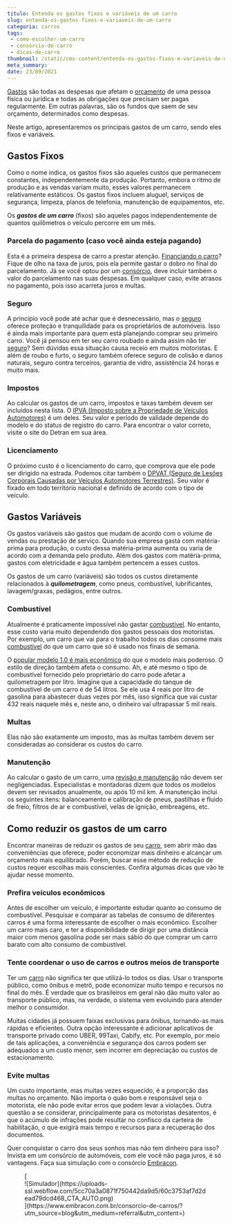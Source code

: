 ```yaml
---
titulo: Entenda os gastos fixos e variáveis de um carro
slug: entenda-os-gastos-fixos-e-variaveis-de-um-carro
categoria: carros
tags:
 - como-escolher-um-carro
 - consorcio-de-carro
 - dicas-de-carro
thumbnail: /static/cms-content/entenda-os-gastos-fixos-e-variaveis-de-um-carro.jpg
meta_summary: 
date: 23/09/2021
---
```

[Gastos](https://www.embracon.com.br/blog/como-identificar-e-eliminar-gastos-desnecessarios) são todas as despesas que afetam o [orçamento](https://www.embracon.com.br/blog/a-importancia-de-organizar-e-fazer-um-orcamento-pessoal) de uma pessoa física ou jurídica e todas as obrigações que precisam ser pagas regularmente. Em outras palavras, são os fundos que saem de seu orçamento, determinados como despesas.

Neste artigo, apresentaremos os principais gastos de um carro, sendo eles fixos e variáveis.

Gastos Fixos 
-------------

Como o nome indica, os gastos fixos são aqueles custos que permanecem constantes, independentemente da produção. Portanto, embora o ritmo de produção e as vendas variam muito, esses valores permanecem relativamente estáticos. Os gastos fixos incluem aluguel, serviços de segurança, limpeza, planos de telefonia, manutenção de equipamentos, etc.

Os ***gastos de um carro*** (fixos) são aqueles pagos independentemente de quantos quilômetros o veículo percorre em um mês.

### Parcela do pagamento (caso você ainda esteja pagando) 

Esta é a primeira despesa de carro a prestar atenção. [Financiando o carro](https://www.embracon.com.br/blog/financiamento-ou-consorcio-o-que-e-melhor-na-compra-de-um-imovel)? Fique de olho na taxa de juros, pois ela permite gastar o dobro no final do parcelamento. Já se você optou por um [consórcio](https://www.embracon.com.br/blog/guia-para-consorcio-de-automoveis-de-a-a-z), deve incluir também o valor do parcelamento nas suas despesas. Em qualquer caso, evite atrasos no pagamento, pois isso acarreta juros e multas.

### Seguro 

A princípio você pode até achar que é desnecessário, mas o [seguro ](https://www.embracon.com.br/blog/consorcio-e-seguro-saiba-mais)oferece proteção e tranquilidade para os proprietários de automóveis. Isso é ainda mais importante para quem está planejando comprar seu primeiro carro. Você já pensou em ter seu carro roubado e ainda assim não ter [seguro](https://www.embracon.com.br/blog/o-que-e-franquia-de-seguro)? Sem dúvidas essa situação causa receio em muitos motoristas. E além de roubo e furto, o seguro também oferece seguro de colisão e danos naturais, seguro contra terceiros, garantia de vidro, assistência 24 horas e muito mais.

### Impostos 

Ao calcular os gastos de um carro, impostos e taxas também devem ser incluídos nesta lista. O [IPVA (Imposto sobre a Propriedade de Veículos Automotores)](https://www.ipva.fazenda.sp.gov.br/ipvanet_consulta/consulta.aspx) é um deles. Seu valor e período de validade depende do modelo e do status de registro do carro. Para encontrar o valor correto, visite o site do Detran em sua área.

### Licenciamento 

O próximo custo é o licenciamento do carro, que comprova que ele pode ser dirigido na estrada. Podemos citar também o [DPVAT (Seguro de Lesões Corporais Causadas por Veículos Automotores Terrestres)](http://www.susep.gov.br/setores-susep/cgpro/dpvat). Seu valor é fixado em todo território nacional e definido de acordo com o tipo de veículo.

Gastos Variáveis 
-----------------

Os gastos variáveis são gastos que mudam de acordo com o volume de vendas ou prestação de serviço. Quando sua empresa gasta com matéria-prima para produção, o custo dessa matéria-prima aumenta ou varia de acordo com a demanda pelo produto. Além dos gastos com matéria-prima, gastos com eletricidade e água também pertencem a esses custos.

Os gastos de um carro (variáveis) são todos os custos diretamente relacionados à ***quilometragem***, como pneus, combustível, lubrificantes, lavagem/graxas, pedágios, entre outros.

### Combustível 

Atualmente é praticamente impossível não gastar [combustível](https://www.embracon.com.br/blog/como-economizar-em-tempos-de-gasolina-tao-cara). No entanto, esse custo varia muito dependendo dos gastos pessoais dos motoristas. Por exemplo, um carro que vai para o trabalho todos os dias consome mais [combustível](https://www.embracon.com.br/blog/formas-de-economizar-combustivel) do que um carro que só é usado nos finais de semana.

O [popular modelo 1.0 é mais econômico](https://www.embracon.com.br/blog/afinal-quais-sao-os-carros-mais-economicos-do-mercado) do que o modelo mais poderoso. O estilo de direção também afeta o consumo. Ah, e até mesmo o tipo de combustível fornecido pelo proprietário do carro pode afetar a quilometragem por litro. Imagine que a capacidade do tanque de combustível de um carro é de 54 litros. Se ele usa 4 reais por litro de gasolina para abastecer duas vezes por mês, isso significa que vai custar 432 reais naquele mês e, neste ano, o dinheiro vai ultrapassar 5 mil reais.

### Multas 

Elas não são exatamente um imposto, mas às multas também devem ser consideradas ao considerar os custos do carro.

### Manutenção 

Ao calcular o gasto de um carro, uma [revisão e manutenção](https://www.embracon.com.br/blog/manutencao-preventiva-vale-a-pena-investir) não devem ser negligenciadas. Especialistas e montadoras dizem que todos os modelos devem ser revisados ​​anualmente, ou após 10 mil km. A manutenção inclui os seguintes itens: balanceamento e calibração de pneus, pastilhas e fluido de freio, filtros de ar e combustível, velas de ignição, embreagens, etc.

Como reduzir os gastos de um carro 
-----------------------------------

Encontrar maneiras de reduzir os gastos de seu [carro](https://www.embracon.com.br/blog/usando-meu-carro-como-meio-de-fazer-uma-renda-extra), sem abrir mão das conveniências que oferece, poder economizar mais dinheiro e alcançar um orçamento mais equilibrado. Porém, buscar esse método de redução de custos requer escolhas mais conscientes. Confira algumas dicas que vão te ajudar nesse momento.

### Prefira veículos econômicos 

Antes de escolher um veículo, é importante estudar quanto ao consumo de combustível. Pesquisar e comparar as tabelas de consumo de diferentes carros é uma forma interessante de escolher o mais econômico. Escolher um carro mais caro, e ter a disponibilidade de dirigir por uma distância maior com menos gasolina pode ser mais sábio do que comprar um carro barato com alto consumo de combustível.

### Tente coordenar o uso de carros e outros meios de transporte 

Ter um [carro](https://www.embracon.com.br/blog/posso-comprar-um-carro-sem-entrada) não significa ter que utilizá-lo todos os dias. Usar o transporte público, como ônibus e metrô, pode economizar muito tempo e recursos no final do mês. É verdade que os brasileiros em geral não dão muito valor ao transporte público, mas, na verdade, o sistema vem evoluindo para atender melhor o consumidor.

Muitas cidades já possuem faixas exclusivas para ônibus, tornando-as mais rápidas e eficientes. Outra opção interessante é adicionar aplicativos de transporte privado como UBER, 99Taxi, Cabify, etc. Por exemplo, por meio de tais aplicações, a conveniência e segurança dos carros podem ser adequados a um custo menor, sem incorrer em depreciação ou custos de estacionamento.

### Evite multas 

Um custo importante, mas muitas vezes esquecido, é a proporção das multas no orçamento. Não importa o quão bom e responsável seja o motorista, ele não pode evitar erros que podem levar a violações. Outra questão a se considerar, principalmente para os motoristas desatentos, é que o acúmulo de infrações pode resultar no confisco da carteira de habilitação, o que exigirá mais tempo e recursos para a recuperação dos documentos.

Quer conquistar o carro dos seus sonhos mas não tem dinheiro para isso? Invista em um consórcio de automóveis, com ele você não paga juros, é só vantagens. Faça sua simulação com o consórcio [Embracon](https://www.embracon.com.br/consorcio-de-carros/?utm_source=blog&utm_medium=referral&utm_content=).

<figure class="w-richtext-figure-type-image w-richtext-align-center">[<div>![Simulador](https://uploads-ssl.webflow.com/5cc70a3a0871f750442da9d5/60c3753af7d2dead79dcd468_CTA_AUTO.png)</div>](https://www.embracon.com.br/consorcio-de-carros/?utm_source=blog&utm_medium=referral&utm_content=)</figure>
